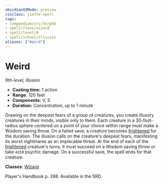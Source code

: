 ```yaml
---
obsidianUIMode: preview
cssclass: json5e-spell
tags:
- compendium/src/5e/phb
- spell/class/wizard
- spell/level/9
- spell/school/illusion
aliases: ["Weird"]
---
```

# Weird
*9th-level, Illusion*  

- **Casting time:** 1 action
- **Range:** 120 feet
- **Components:** V, S
- **Duration:** Concentration, up to 1 minute

Drawing on the deepest fears of a group of creatures, you create illusory creatures in their minds, visible only to them. Each creature in a 30-foot-radius sphere centered on a point of your choice within range must make a Wisdom saving throw. On a failed save, a creature becomes [frightened](../../Rules%20&%20Options/5e%20Rules/conditions.md##frightened) for the duration. The illusion calls on the creature's deepest fears, manifesting its worst nightmares as an implacable threat. At the end of each of the [frightened](../../Rules%20&%20Options/5e%20Rules/conditions.md##frightened) creature's turns, it must succeed on a Wisdom saving throw or take `4d10` psychic damage. On a successful save, the spell ends for that creature.

**Classes**: [Wizard](../classes/wizard.md#)

Player's Handbook p. 288. Available in the SRD.